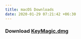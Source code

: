 ```yaml
---
title: macOS Downloads
date: 2020-01-29 07:21:42 +06:30
---
```


### Download [KeyMagic.dmg](https://github.com/thantthet/keymagic/releases/tag/macos-1.5.5)
